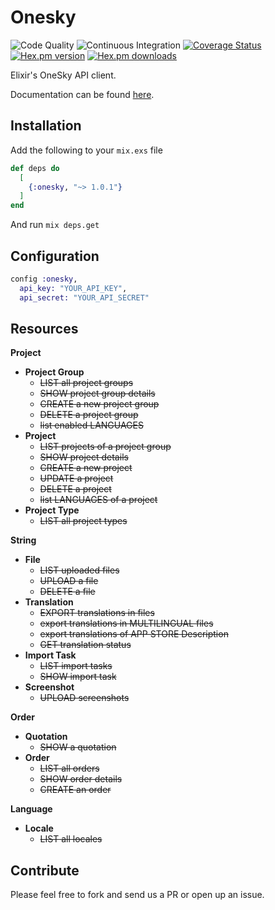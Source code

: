 # Onesky

![Code Quality](https://github.com/ahtung/onesky.ex/workflows/Code%20Quality/badge.svg)
![Continuous Integration](https://github.com/ahtung/onesky.ex/workflows/Continuous%20Integration/badge.svg)
[![Coverage Status](https://coveralls.io/repos/ahtung/onesky.ex/badge.svg?branch=master)](https://coveralls.io/r/ahtung/onesky.ex?branch=master)
[![Hex.pm version](https://img.shields.io/hexpm/v/onesky.svg?style=flat-square)](https://hex.pm/packages/onesky)
[![Hex.pm downloads](https://img.shields.io/hexpm/dt/onesky.svg)](https://hex.pm/packages/onesky)

Elixir's OneSky API client.

Documentation can be found [here](https://hexdocs.pm/onesky).

## Installation

Add the following to your `mix.exs` file

```elixir
def deps do
  [
    {:onesky, "~> 1.0.1"}
  ]
end
```

And run `mix deps.get`

## Configuration

```elixir
config :onesky,
  api_key: "YOUR_API_KEY",
  api_secret: "YOUR_API_SECRET"
```

## Resources

**Project**
- **Project Group**
    - ~~LIST all project groups~~
    - ~~SHOW project group details~~
    - ~~CREATE a new project group~~
    - ~~DELETE a project group~~
    - ~~list enabled LANGUAGES~~
- **Project**
    - ~~LIST projects of a project group~~
    - ~~SHOW project details~~
    - ~~CREATE a new project~~
    - ~~UPDATE a project~~
    - ~~DELETE a project~~
    - ~~list LANGUAGES of a project~~
- **Project Type**
    - ~~LIST all project types~~

**String**
- **File**
    - ~~LIST uploaded files~~
    - ~~UPLOAD a file~~
    - ~~DELETE a file~~
- **Translation**
    - ~~EXPORT translations in files~~
    - ~~export translations in MULTILINGUAL files~~
    - ~~export translations of APP STORE Description~~
    - ~~GET translation status~~
- **Import Task**
    - ~~LIST import tasks~~
    - ~~SHOW import task~~
- **Screenshot**
    - ~~UPLOAD screenshots~~

**Order**
- **Quotation**
    - ~~SHOW a quotation~~
- **Order**
    - ~~LIST all orders~~
    - ~~SHOW order details~~
    - ~~CREATE an order~~

**Language**
- **Locale**
    - ~~LIST all locales~~

## Contribute

Please feel free to fork and send us a PR or open up an issue.
